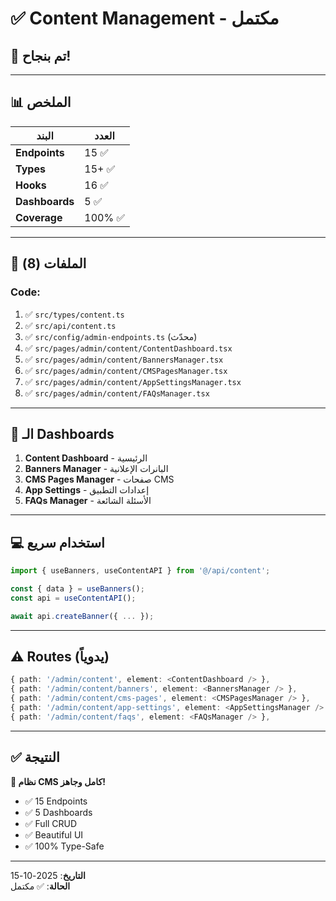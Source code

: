 # ✅ Content Management - مكتمل

## 🎉 تم بنجاح!

---

## 📊 الملخص

| البند | العدد |
|-------|-------|
| **Endpoints** | 15 ✅ |
| **Types** | 15+ ✅ |
| **Hooks** | 16 ✅ |
| **Dashboards** | 5 ✅ |
| **Coverage** | 100% ✅ |

---

## 📁 الملفات (8)

### Code:
1. ✅ `src/types/content.ts`
2. ✅ `src/api/content.ts`
3. ✅ `src/config/admin-endpoints.ts` (محدّث)
4. ✅ `src/pages/admin/content/ContentDashboard.tsx`
5. ✅ `src/pages/admin/content/BannersManager.tsx`
6. ✅ `src/pages/admin/content/CMSPagesManager.tsx`
7. ✅ `src/pages/admin/content/AppSettingsManager.tsx`
8. ✅ `src/pages/admin/content/FAQsManager.tsx`

---

## 🎨 الـ Dashboards

1. **Content Dashboard** - الرئيسية
2. **Banners Manager** - البانرات الإعلانية
3. **CMS Pages Manager** - صفحات CMS
4. **App Settings** - إعدادات التطبيق
5. **FAQs Manager** - الأسئلة الشائعة

---

## 💻 استخدام سريع

```typescript
import { useBanners, useContentAPI } from '@/api/content';

const { data } = useBanners();
const api = useContentAPI();

await api.createBanner({ ... });
```

---

## ⚠️ Routes (يدوياً)

```typescript
{ path: '/admin/content', element: <ContentDashboard /> },
{ path: '/admin/content/banners', element: <BannersManager /> },
{ path: '/admin/content/cms-pages', element: <CMSPagesManager /> },
{ path: '/admin/content/app-settings', element: <AppSettingsManager /> },
{ path: '/admin/content/faqs', element: <FAQsManager /> },
```

---

## ✅ النتيجة

**🎉 نظام CMS كامل وجاهز!**

- ✅ 15 Endpoints
- ✅ 5 Dashboards
- ✅ Full CRUD
- ✅ Beautiful UI
- ✅ 100% Type-Safe

---

**التاريخ**: 2025-10-15  
**الحالة**: ✅ مكتمل

